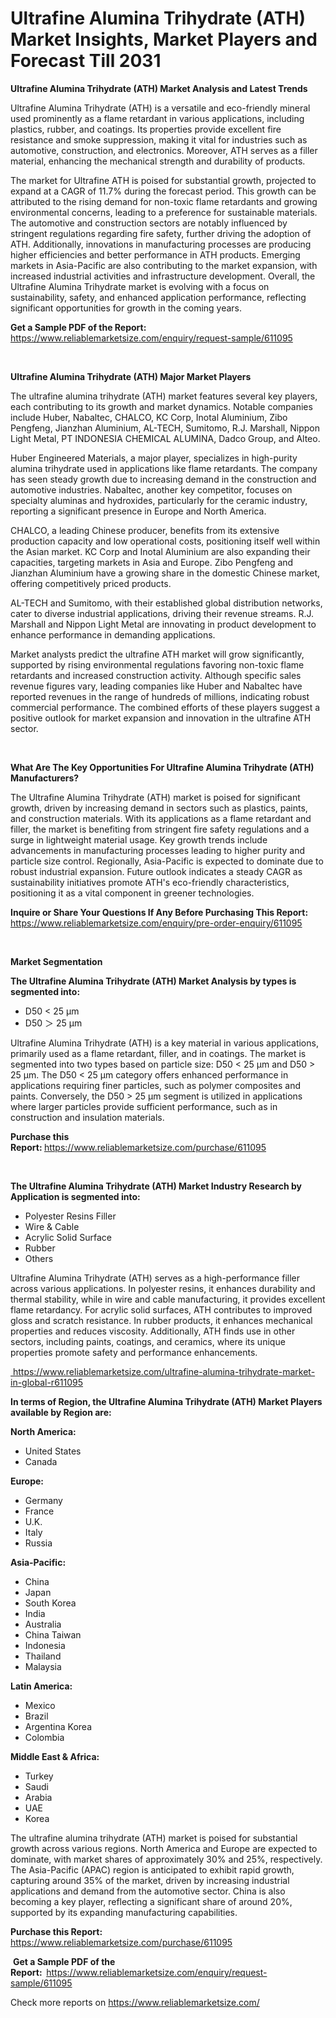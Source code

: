 <p><h1>Ultrafine Alumina Trihydrate (ATH) Market Insights, Market Players and Forecast Till 2031</h1></p><p><strong>Ultrafine Alumina Trihydrate (ATH) Market Analysis and Latest Trends</strong></p>
<p><p>Ultrafine Alumina Trihydrate (ATH) is a versatile and eco-friendly mineral used prominently as a flame retardant in various applications, including plastics, rubber, and coatings. Its properties provide excellent fire resistance and smoke suppression, making it vital for industries such as automotive, construction, and electronics. Moreover, ATH serves as a filler material, enhancing the mechanical strength and durability of products.</p><p>The market for Ultrafine ATH is poised for substantial growth, projected to expand at a CAGR of 11.7% during the forecast period. This growth can be attributed to the rising demand for non-toxic flame retardants and growing environmental concerns, leading to a preference for sustainable materials. The automotive and construction sectors are notably influenced by stringent regulations regarding fire safety, further driving the adoption of ATH. Additionally, innovations in manufacturing processes are producing higher efficiencies and better performance in ATH products. Emerging markets in Asia-Pacific are also contributing to the market expansion, with increased industrial activities and infrastructure development. Overall, the Ultrafine Alumina Trihydrate market is evolving with a focus on sustainability, safety, and enhanced application performance, reflecting significant opportunities for growth in the coming years.</p></p>
<p><strong>Get a Sample PDF of the Report:&nbsp;</strong> <a href="https://www.reliablemarketsize.com/enquiry/request-sample/611095?utm_campaign=1991&utm_medium=2&utm_source=Github&utm_content=ia&utm_term=27122024&utm_id=ultrafine-alumina-trihydrate-ath">https://www.reliablemarketsize.com/enquiry/request-sample/611095</a></p>
<p>&nbsp;</p>
<p><strong>Ultrafine Alumina Trihydrate (ATH) Major Market Players</strong></p>
<p><p>The ultrafine alumina trihydrate (ATH) market features several key players, each contributing to its growth and market dynamics. Notable companies include Huber, Nabaltec, CHALCO, KC Corp, Inotal Aluminium, Zibo Pengfeng, Jianzhan Aluminium, AL-TECH, Sumitomo, R.J. Marshall, Nippon Light Metal, PT INDONESIA CHEMICAL ALUMINA, Dadco Group, and Alteo.</p><p>Huber Engineered Materials, a major player, specializes in high-purity alumina trihydrate used in applications like flame retardants. The company has seen steady growth due to increasing demand in the construction and automotive industries. Nabaltec, another key competitor, focuses on specialty aluminas and hydroxides, particularly for the ceramic industry, reporting a significant presence in Europe and North America.</p><p>CHALCO, a leading Chinese producer, benefits from its extensive production capacity and low operational costs, positioning itself well within the Asian market. KC Corp and Inotal Aluminium are also expanding their capacities, targeting markets in Asia and Europe. Zibo Pengfeng and Jianzhan Aluminium have a growing share in the domestic Chinese market, offering competitively priced products.</p><p>AL-TECH and Sumitomo, with their established global distribution networks, cater to diverse industrial applications, driving their revenue streams. R.J. Marshall and Nippon Light Metal are innovating in product development to enhance performance in demanding applications.</p><p>Market analysts predict the ultrafine ATH market will grow significantly, supported by rising environmental regulations favoring non-toxic flame retardants and increased construction activity. Although specific sales revenue figures vary, leading companies like Huber and Nabaltec have reported revenues in the range of hundreds of millions, indicating robust commercial performance. The combined efforts of these players suggest a positive outlook for market expansion and innovation in the ultrafine ATH sector.</p></p>
<p>&nbsp;</p>
<p><strong>What Are The Key Opportunities For Ultrafine Alumina Trihydrate (ATH) Manufacturers?</strong></p>
<p><p>The Ultrafine Alumina Trihydrate (ATH) market is poised for significant growth, driven by increasing demand in sectors such as plastics, paints, and construction materials. With its applications as a flame retardant and filler, the market is benefiting from stringent fire safety regulations and a surge in lightweight material usage. Key growth trends include advancements in manufacturing processes leading to higher purity and particle size control. Regionally, Asia-Pacific is expected to dominate due to robust industrial expansion. Future outlook indicates a steady CAGR as sustainability initiatives promote ATH's eco-friendly characteristics, positioning it as a vital component in greener technologies.</p></p>
<p><strong>Inquire or Share Your Questions If Any Before Purchasing This Report:</strong> <a href="https://www.reliablemarketsize.com/enquiry/pre-order-enquiry/611095?utm_campaign=1991&utm_medium=2&utm_source=Github&utm_content=ia&utm_term=27122024&utm_id=ultrafine-alumina-trihydrate-ath">https://www.reliablemarketsize.com/enquiry/pre-order-enquiry/611095</a></p>
<p>&nbsp;</p>
<p><strong>Market Segmentation</strong></p>
<p><strong>The Ultrafine Alumina Trihydrate (ATH) Market Analysis by types is segmented into:</strong></p>
<p><ul><li>D50 < 25 μm</li><li>D50 ＞ 25 μm</li></ul></p>
<p><p>Ultrafine Alumina Trihydrate (ATH) is a key material in various applications, primarily used as a flame retardant, filler, and in coatings. The market is segmented into two types based on particle size: D50 < 25 μm and D50 > 25 μm. The D50 < 25 μm category offers enhanced performance in applications requiring finer particles, such as polymer composites and paints. Conversely, the D50 > 25 μm segment is utilized in applications where larger particles provide sufficient performance, such as in construction and insulation materials.</p></p>
<p><strong>Purchase this Report:&nbsp;</strong><a href="https://www.reliablemarketsize.com/purchase/611095?utm_campaign=1991&utm_medium=2&utm_source=Github&utm_content=ia&utm_term=27122024&utm_id=ultrafine-alumina-trihydrate-ath">https://www.reliablemarketsize.com/purchase/611095</a></p>
<p>&nbsp;</p>
<p><strong>The Ultrafine Alumina Trihydrate (ATH) Market Industry Research by Application is segmented into:</strong></p>
<p><ul><li>Polyester Resins Filler</li><li>Wire & Cable</li><li>Acrylic Solid Surface</li><li>Rubber</li><li>Others</li></ul></p>
<p><p>Ultrafine Alumina Trihydrate (ATH) serves as a high-performance filler across various applications. In polyester resins, it enhances durability and thermal stability, while in wire and cable manufacturing, it provides excellent flame retardancy. For acrylic solid surfaces, ATH contributes to improved gloss and scratch resistance. In rubber products, it enhances mechanical properties and reduces viscosity. Additionally, ATH finds use in other sectors, including paints, coatings, and ceramics, where its unique properties promote safety and performance enhancements.</p></p>
<p><a href="https://www.reliablemarketsize.com/ultrafine-alumina-trihydrate-market-in-global-r611095?utm_campaign=1991&utm_medium=2&utm_source=Github&utm_content=ia&utm_term=27122024&utm_id=ultrafine-alumina-trihydrate-ath">&nbsp;https://www.reliablemarketsize.com/ultrafine-alumina-trihydrate-market-in-global-r611095</a></p>
<p><strong>In terms of Region, the Ultrafine Alumina Trihydrate (ATH) Market Players available by Region are:</strong></p>
<p>
    <p> <strong> North America: </strong>
        <ul>
            <li>United States</li>
            <li>Canada</li>
        </ul>
        </p> 
    <p> <strong> Europe: </strong>
        <ul>
            <li>Germany</li>
            <li>France</li>
            <li>U.K.</li>
            <li>Italy</li>
            <li>Russia</li>
        </ul>
        </p> 
    <p> <strong> Asia-Pacific: </strong>
        <ul>
            <li>China</li>
            <li>Japan</li>
            <li>South Korea</li>
            <li>India</li>
            <li>Australia</li>
            <li>China Taiwan</li>
            <li>Indonesia</li>
            <li>Thailand</li>
            <li>Malaysia</li>
        </ul>
        </p> 
    <p> <strong> Latin America: </strong>
        <ul>
            <li>Mexico</li>
            <li>Brazil</li>
            <li>Argentina Korea</li>
            <li>Colombia</li>
        </ul>
        </p> 
    <p> <strong> Middle East & Africa: </strong>
        <ul>
            <li>Turkey</li>
            <li>Saudi</li>
            <li>Arabia</li>
            <li>UAE</li>
            <li>Korea</li>
        </ul>
    </p>
    </p>
<p><p>The ultrafine alumina trihydrate (ATH) market is poised for substantial growth across various regions. North America and Europe are expected to dominate, with market shares of approximately 30% and 25%, respectively. The Asia-Pacific (APAC) region is anticipated to exhibit rapid growth, capturing around 35% of the market, driven by increasing industrial applications and demand from the automotive sector. China is also becoming a key player, reflecting a significant share of around 20%, supported by its expanding manufacturing capabilities.</p></p>
<p><strong>Purchase this Report: </strong><a href="https://www.reliablemarketsize.com/purchase/611095?utm_campaign=1991&utm_medium=2&utm_source=Github&utm_content=ia&utm_term=27122024&utm_id=ultrafine-alumina-trihydrate-ath">https://www.reliablemarketsize.com/purchase/611095</a></p>
<p>&nbsp;<strong>Get a Sample PDF of the Report:&nbsp;&nbsp;</strong><a href="https://www.reliablemarketsize.com/enquiry/request-sample/611095?utm_campaign=1991&utm_medium=2&utm_source=Github&utm_content=ia&utm_term=27122024&utm_id=ultrafine-alumina-trihydrate-ath">https://www.reliablemarketsize.com/enquiry/request-sample/611095</a></p>
<p><strong></strong></p>
<p>Check more reports on <a href="https://www.reliablemarketsize.com/?utm_campaign=1991&utm_medium=2&utm_source=Github&utm_content=ia&utm_term=27122024&utm_id=ultrafine-alumina-trihydrate-ath">https://www.reliablemarketsize.com/</a></p>